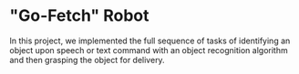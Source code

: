 # "Go-Fetch" Robot

In this project, we implemented the full sequence of tasks of identifying an object upon speech or text command with an object recognition algorithm and then grasping the object for delivery.

